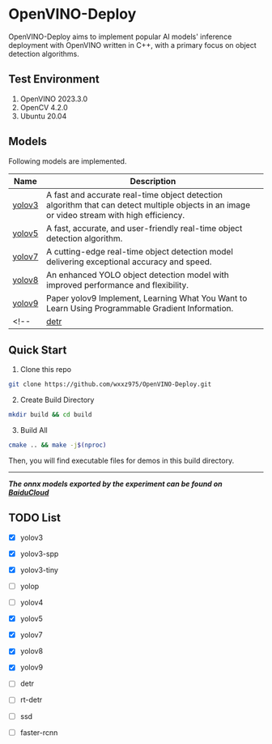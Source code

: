 # OpenVINO-Deploy

OpenVINO-Deploy aims to implement popular AI models' inference deployment with OpenVINO written in C++, with a primary focus on object detection algorithms.

## Test Environment

1. OpenVINO 2023.3.0
2. OpenCV 4.2.0
3. Ubuntu 20.04

## Models

Following models are implemented.

|Name | Description|
|-|-|
|[yolov3](./yolov3/)| A fast and accurate real-time object detection algorithm that can detect multiple objects in an image or video stream with high efficiency.|
|[yolov5](./yolov5/)| A fast, accurate, and user-friendly real-time object detection algorithm.|
|[yolov7](./yolov7/)|  A cutting-edge real-time object detection model delivering exceptional accuracy and speed. |
|[yolov8](./yolov8/)| An enhanced YOLO object detection model with improved performance and flexibility.|
|[yolov9](./yolov9/)| Paper yolov9 Implement, Learning What You Want to Learn Using Programmable Gradient Information.|
<!-- |[detr](./detr/)| A transformer-based object detection model that directly predicts object bounding boxes and classes.| -->


## Quick Start

1. Clone this repo

```bash
git clone https://github.com/wxxz975/OpenVINO-Deploy.git
```

2. Create Build Directory

```bash
mkdir build && cd build
```
3. Build All
```bash
cmake .. && make -j$(nproc)
```

Then, you will find executable files for demos in this build directory.

---
***The onnx models exported by the experiment can be found on [BaiduCloud](https://pan.baidu.com/s/1vCOleM0AEdTaI3gF39bgxw?pwd=wxxz)***





## TODO List

- [x] yolov3
- [x] yolov3-spp
- [x] yolov3-tiny
- [ ] yolop
- [ ] yolov4
- [x] yolov5
- [x] yolov7
- [x] yolov8
- [x] yolov9
- [ ] detr
- [ ] rt-detr
- [ ] ssd
- [ ] faster-rcnn

